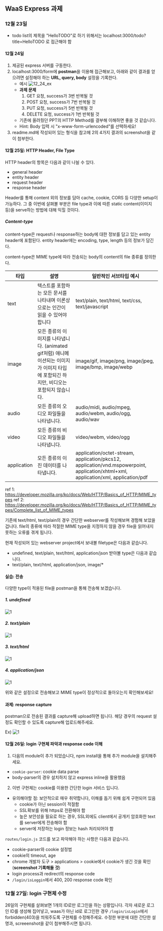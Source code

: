 ## WaaS Express 과제

### 12월 23일
* todo list의 제목을 "HelloTODO"로 하기 위해서는 localhost:3000/todo?title=HelloTODO 로 접근해야 함

#### 12월 24일
1. 제공된 express 서버를 구동한다.
2. localhost:3000/form에 **postman**을 이용해 접근해보고, 아래와 같이 결과를 얻으려면 설정해야 하는 **URL, query, body** 설정을 기록한다.
    * 예시
    ![12_24_ex](./docsimg/12_24_example.png)
    * **과제 문제**
        1. GET 요청, success가 3번 반복될 것
        2. POST 요청, success가 7번 반복될 것
        3. PUT 요청, success가 5번 반복될 것
        4. DELETE 요청, success가 1번 반복될 것
    * 기존에 올려줬던 PPT의 HTTP Method를 결부해 이해하면 좋을 것 같습니다.
    * Hint: Body 입력 시 "x-www-form-urlencoded"를 선택하세요!
3. readme.md에 작성되어 있는 형식을 참고헤 2의 4가지 결과의 screenshot을 같이 첨부한다.

#### 12월 25일: HTTP Header, File Type
HTTP header의 항목은 다음과 같이 나뉠 수 있다.
* general header
* entity header
* request header
* response header

Header를 통해 content 외의 정보를 담아 cache, cookie, CORS 등 다양한 setup이 가능하다.
그 중 이번에 살펴볼 부분은 file type과 이에 따른 static content(이미지 등)을 serve하는 방법에 대해 익힐 것이다.

##### Content-type
content-type은 request나 response하는 body에 대한 정보를 담고 있는 entity header에 포함된다. entity header에는 encoding, type, length 등의 정보가 담긴다.

content-type은 MIME type에 따라 전송되는 body의 content의 file 종류를 정의한다. 

|타입 |설명 |일반적인 서브타입 예시 |
|-|-|-|
|text|텍스트를 포함하는 모든 문서를 나타내며 이론상으로는 인간이 읽을 수 있어야 합니다|text/plain, text/html, text/css, text/javascript|
|image|모든 종류의 이미지를 나타냅니다. (animated gif처럼) 애니메이션되는 이미지가 이미지 타입에 포함되긴 하지만, 비디오는 포함되지 않습니다.|image/gif, image/png, image/jpeg, image/bmp, image/webp|
|audio|모든 종류의 오디오 파일들을 나타냅니다.|audio/midi, audio/mpeg, audio/webm, audio/ogg, audio/wav|
|video|모든 종류의 비디오 파일들을 나타냅니다.|video/webm, video/ogg|
|application|모든 종류의 이진 데이터를 나타냅니다.|application/octet-stream, application/pkcs12, application/vnd.mspowerpoint, application/xhtml+xml, application/xml,  application/pdf|
ref 1: https://developer.mozilla.org/ko/docs/Web/HTTP/Basics_of_HTTP/MIME_types
ref 2: https://developer.mozilla.org/ko/docs/Web/HTTP/Basics_of_HTTP/MIME_types/Complete_list_of_MIME_types

기존에 text/html, text/plain의 경우 간단한 webserver를 작성해보며 경험해 보았을 겁니다. file의 종류에 따라 적절한 MIME type을 지정하지 않을 경우 file을 읽어내지 못하는 오류를 겪게 됩니다. 

현재 작성되어 있는 webserver project에서 보내볼 filetype은 다음과 같습니다.
* undefined, text/plain, text/html, application/json
받아볼 type은 다음과 같습니다.
* text/plain, text/html, application/json, image/*

#### 실습: 전송
다양한 type이 적용된 file을 postman을 통해 전송해 보겠습니다.
##### 1. undefined
![1](./docsimg/12_25_ex1.png)
##### 2. text/plain
![1](./docsimg/12_25_ex2.png)
##### 3. text/html
![1](./docsimg/12_25_ex3.png)
##### 4. application/json
![1](./docsimg/12_25_ex4.png)

위와 같은 설정으로 전송해보고 MIME type이 정상적으로 돌아오는지 확인해보세요!

#### 과제: response capture
postman으로 전송된 결과를 capture해 upload하면 됩니다.
해당 경우의 request 설정도 확인할 수 있도록 capture해 업로드해주세요.

Ex) 
![1](./docsimg/12_25_ex5.png)

#### 12월 26일: login 구현체 파악과 response code 이해
1. 다음의 module이 추가 되었습니다, npm install을 통해 추가 module을 설치해주세요.
* `cookie-parser`: cookie data parse
* body-parser의 경우 설치하지 않고 express inline을 활용했음

2. 이번 구현체는 cookie를 이용한 간단한 login 서비스 입니다.
* 유의해야할 점: 보안적으로 매우 취약합니다, 이해를 돕기 위해 쉽게 구현되어 있음
    * cookie가 아닌 session이 적절함
    * SSL확보를 위해 https로 전환해야 함
    * 높은 보안성을 필요로 하는 경우, SSL외에도 client에서 공개키 암호화한 text를 server에게 전송해야 함
    * server에 저장하는 login 정보는 hash 처리되어야 함

`routes/login.js` 코드를 보고 파악해야 하는 사항은 다음과 같습니다.
* cookie-parser와 cookie 설정법
* cookie의 timeout, age
* chrome 개발자 도구 > applications > cookie에서 cookie가 생긴 것을 확인 (**screenshot 기록해둘 것**)
* login process과 redirect의 response code
* `/login/isLoggin`에서 400, 200 response code 확인

### 12월 27일: login 구현체 수정
26일의 구현체를 살펴보면 1개의 ID로만 로그인을 하는 상황입니다.
각자 새로운 로그인 ID를 생성해 집어넣고, waas가 아닌 id로 로그인한 경우 `/login/isLogin`에서 forbidden(403)을 띄워주도록 구현체를 수정해주세요.
수정한 부분에 대한 간단한 설명과, screeenshot을 같이 첨부해주시면 됩니다.

